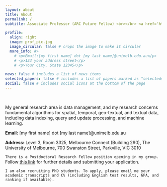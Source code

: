 ```yaml
---
layout: about
title: About
permalink: /
subtitle: Associate Professor (ARC Future Fellow) <br></br> <a href='https://cis.unimelb.edu.au/'>School of Computing and Information Systems</a> <br></br> <a href='http://www.unimelb.edu.au/'>The University of Melbourne</a> 

profile:
  align: right
  image: prof_pic.jpg
  image_circular: false # crops the image to make it circular
  more_info: #>
    # <p>Email:[my first name] dot [my last name]@unimelb.edu.au</p>
    # <p>123 your address street</p>
    # <p>Your City, State 12345</p>

news: false # includes a list of news items
selected_papers: false # includes a list of papers marked as "selected={true}"
social: false # includes social icons at the bottom of the page
---
```


&nbsp;
&nbsp;

My general research area is data management, and my research concerns fundamental algorithms for spatial, temporal, geo-textual, and textual data, including data indexing, query and update processing, and machine learning.


**Email:** [my first name] dot [my last name]@unimelb.edu.au

**Address:** Level 3, Room 3325, Melbourne Connect (Building 290), The University of Melbourne, 700 Swanston Street, Parkville, VIC 3010

`There is a Postdoctoral Research Fellow position opening in my group.` Follow [this link](https://jobs.unimelb.edu.au/caw/en/job/919933?lApplicationSubSourceID=) for further details and submitting your application.

`I am also recruiting PhD students. To apply, please email me your academic transcripts and CV (including English test results, GPA, and ranking if available).`

<!-- Write your biography here. Tell the world about yourself. Link to your favorite [subreddit](http://reddit.com). You can put a picture in, too. The code is already in, just name your picture `prof_pic.jpg` and put it in the `img/` folder.

Put your address / P.O. box / other info right below your picture. You can also disable any of these elements by editing `profile` property of the YAML header of your `_pages/about.md`. Edit `_bibliography/papers.bib` and Jekyll will render your [publications page](/al-folio/publications/) automatically.

Link to your social media connections, too. This theme is set up to use [Font Awesome icons](https://fontawesome.com/) and [Academicons](https://jpswalsh.github.io/academicons/), like the ones below. Add your Facebook, Twitter, LinkedIn, Google Scholar, or just disable all of them. -->
